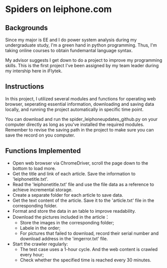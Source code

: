 # Spiders on leiphone.com

## Backgrounds

Since my major is EE and I do power system analysis during my undergraduate study, I'm a green hand in python programming. Thus, I'm taking online courses to obtain fundemantal language syntax.

My advisor suggests I get down to do a project to improve my programming skills. This is the first project I've been assigned by my team leader during my intership here in iFlytek.

## Instructions

In this project, I utilized several modules and functions for operating web browser, seperating essential information, downloading and saving data locally, and running the project automatically in specific time point.

You can download and run the spider_leiphoneupdates_github.py on your computer directly as long as you've installed the required modules. Remember to revise the saving path in the project to make sure you can save the record on you computer.

## Functions Implemented

- Open web browser via ChromeDriver, scroll the page down to the bottom to load more.
- Get the title and link of each article. Save the information to 'leiphonetitle.txt'.
- Read the 'leiphonetitle.txt' file and use the file data as a reference to achieve incremental storage.
- Create a separate folder for each article to save data.
- Get the text content of the article. Save it to the 'article.txt' file in the corresponding folder.
- Format and store the data in an table to improve readability.
- Download the pictures included in the article：
  - Store the images in the corresponding folder;
  - Labele in the order;
  - For pictures that failed to download, record their serial number and download address in the 'imgerror.txt' file.
- Start the crawler regularly:
  - The test case uses a 1-hour cycle. And the web content is crawled every hour;
  - Check whether the specified time is reached every 30 minutes.
